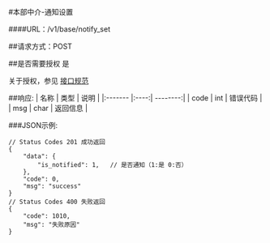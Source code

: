 #本部中介-通知设置

####URL：/v1/base/notify_set

##请求方式：POST

##是否需要授权
是

关于授权，参见 [接口规范][1]

##响应:
| 名称  | 类型  | 说明 |
|:------- |:----:| --------:|
| code    | int  |  错误代码 |
| msg     | char |  返回信息 |

###JSON示例:
```
// Status Codes 201 成功返回
{
    "data": {
        "is_notified": 1,   // 是否通知（1:是 0:否）
    },
    "code": 0,
    "msg": "success"
}
// Status Codes 400 失败返回
{
    "code": 1010,
    "msg": "失败原因"
}
```
[1]: ../read/auth.html